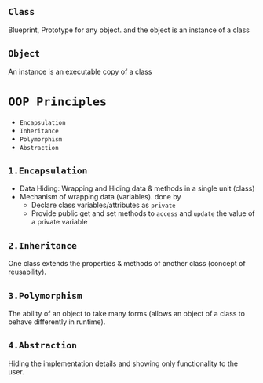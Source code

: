 ## `Class`
Blueprint, Prototype for any object. and the object is an instance of a class

## `Object`
An instance is an executable copy of a class


# `OOP Principles`
- `Encapsulation`
- `Inheritance`
- `Polymorphism`
- `Abstraction`

## `1.Encapsulation`
- Data Hiding: Wrapping and Hiding data & methods in a single unit (class)
- Mechanism of wrapping data (variables). done by
    - Declare class variables/attributes as `private`
    - Provide public get and set methods to `access` and `update` the value of a private variable

## `2.Inheritance`
One class extends the properties & methods of another class (concept of reusability).

## `3.Polymorphism`
The ability of an object to take many forms (allows an object of a class to behave differently in runtime).

## `4.Abstraction`
Hiding the implementation details and showing only functionality to the user.

 
